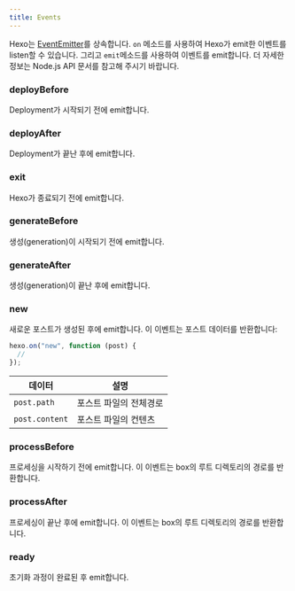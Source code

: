 ```yaml
---
title: Events
---
```


Hexo는 [EventEmitter][]를 상속합니다. `on` 메소드를 사용하여 Hexo가 emit한 이벤트를 listen할 수 있습니다. 그리고 `emit`메소드를 사용하여 이벤트를 emit합니다. 더 자세한 정보는 Node.js API 문서를 참고해 주시기 바랍니다.

### deployBefore

Deployment가 시작되기 전에 emit합니다.

### deployAfter

Deployment가 끝난 후에 emit합니다.

### exit

Hexo가 종료되기 전에 emit합니다.

### generateBefore

생성(generation)이 시작되기 전에 emit합니다.

### generateAfter

생성(generation)이 끝난 후에 emit합니다.

### new

새로운 포스트가 생성된 후에 emit합니다. 이 이벤트는 포스트 데이터를 반환합니다:

```js
hexo.on("new", function (post) {
  //
});
```

| 데이터            | 설명           |
| -------------- | ------------ |
| `post.path`    | 포스트 파일의 전체경로 |
| `post.content` | 포스트 파일의 컨텐츠  |

### processBefore

프로세싱을 시작하기 전에 emit합니다. 이 이벤트는 box의 루트 디렉토리의 경로를 반환합니다.

### processAfter

프로세싱이 끝난 후에 emit합니다. 이 이벤트는 box의 루트 디렉토리의 경로를 반환합니다.

### ready

초기화 과정이 완료된 후 emit합니다.

[EventEmitter]: https://nodejs.org/dist/latest/docs/api/events.html
